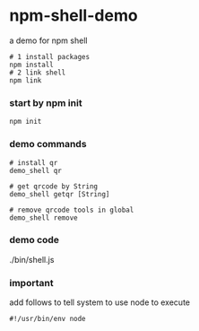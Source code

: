 # npm-shell-demo

a demo for npm shell

```
# 1 install packages
npm install
# 2 link shell
npm link
```

### start by npm init

```
npm init
```

### demo commands

```
# install qr
demo_shell qr
```

```
# get qrcode by String
demo_shell getqr [String]
```

```
# remove qrcode tools in global
demo_shell remove
```

### demo code

./bin/shell.js

### important

add follows to tell system to use node to execute

```
#!/usr/bin/env node
```